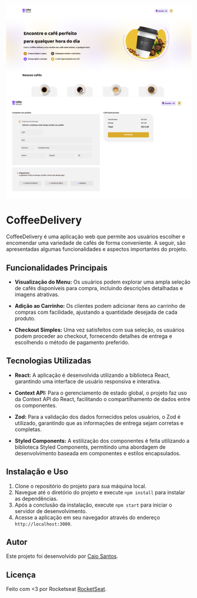 <img src='public/img1.png' >
<img src='public/img3.png' >

<br>

# CoffeeDelivery

CoffeeDelivery é uma aplicação web que permite aos usuários escolher e encomendar uma variedade de cafés de forma conveniente. A seguir, são apresentadas algumas funcionalidades e aspectos importantes do projeto.

## Funcionalidades Principais

- **Visualização do Menu:** Os usuários podem explorar uma ampla seleção de cafés disponíveis para compra, incluindo descrições detalhadas e imagens atrativas.
  
- **Adição ao Carrinho:** Os clientes podem adicionar itens ao carrinho de compras com facilidade, ajustando a quantidade desejada de cada produto.
  
- **Checkout Simples:** Uma vez satisfeitos com sua seleção, os usuários podem proceder ao checkout, fornecendo detalhes de entrega e escolhendo o método de pagamento preferido.
  

## Tecnologias Utilizadas

- **React:** A aplicação é desenvolvida utilizando a biblioteca React, garantindo uma interface de usuário responsiva e interativa.
  
- **Context API:** Para o gerenciamento de estado global, o projeto faz uso da Context API do React, facilitando o compartilhamento de dados entre os componentes.
  
- **Zod:** Para a validação dos dados fornecidos pelos usuários, o Zod é utilizado, garantindo que as informações de entrega sejam corretas e completas.
  
- **Styled Components:** A estilização dos componentes é feita utilizando a biblioteca Styled Components, permitindo uma abordagem de desenvolvimento baseada em componentes e estilos encapsulados.

## Instalação e Uso

1. Clone o repositório do projeto para sua máquina local.
2. Navegue até o diretório do projeto e execute `npm install` para instalar as dependências.
3. Após a conclusão da instalação, execute `npm start` para iniciar o servidor de desenvolvimento.
4. Acesse a aplicação em seu navegador através do endereço `http://localhost:3000`.

## Autor

Este projeto foi desenvolvido por [Caio Santos](https://github.com/caiosantosxp).

## Licença

Feito com <3 por Rocketseat [RocketSeat](https://github.com/rocketseat).